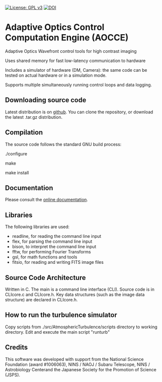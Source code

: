 [![License: GPL v3](https://img.shields.io/badge/License-GPL%20v3-blue.svg)](http://www.gnu.org/licenses/gpl-3.0)
[![DOI](https://zenodo.org/badge/DOI/10.5281/zenodo.815633.svg)](https://doi.org/10.5281/zenodo.815633)




# Adaptive Optics Control Computation Engine (AOCCE)




Adaptive Optics Wavefront control tools for high contrast imaging

Uses shared memory for fast low-latency communication to hardware

Includes a simulator of hardware (DM, Camera): the same code can be tested on actual hardware or in a simulation mode.

Supports multiple simultaneously running control loops and data logging.





## Downloading source code
Latest distribution is on [github](
https://github.com/oguyon/AdaptiveOpticsControl).
You can clone the repository, or download the latest .tar.gz distribution.


## Compilation
The source code follows the standard GNU build process:

./configure

make

make install


## Documentation 
Please consult the [online documentation]( http://oguyon.github.io/AdaptiveOpticsControl/).


## Libraries
The following libraries are used:
- readline, for reading the command line input
- flex, for parsing the command line input
- bison, to interpret the command line input
- fftw, for performing Fourier Transforms
- gsl, for math functions and tools
- fitsio, for reading and writing FITS image files

## Source Code Architecture 
Written in C.
The main is a command line interface (CLI). Source code is in CLIcore.c and CLIcore.h.
Key data structures (such as the image data structure) are declared in CLIcore.h.

## How to run the turbulence simulator
Copy scripts from ./src/AtmosphericTurbulence/scripts directory to working directory.
Edit and execute the main script "runturb"


## Credits
This software was developed with support from the National Science Foundation (award #1006063), NINS / NAOJ / Subaru Telescope, NINS / Astrobiology Centerand the Japanese Society for the Promotion of Science (JSPS).
